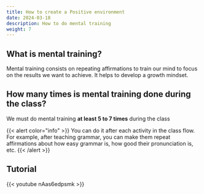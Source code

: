 ```yaml
---
title: How to create a Positive environment
date: 2024-03-18
description: How to do mental training
weight: 7
---
```


## What is mental training?
Mental training consists on repeating affirmations to train our mind to focus on the results we want to achieve. It helps to develop a growth mindset.

## How many times is mental training done during the class?
We must do mental training **at least 5 to 7 times** during the class

{{< alert color="info" >}}
    You can do it after each activity in the class flow. For example, after teaching grammar, you can make them repeat affirmations about how easy grammar is, how good their pronunciation is, etc.
{{< /alert >}}

## Tutorial
{{< youtube nAas6edpsmk >}}
